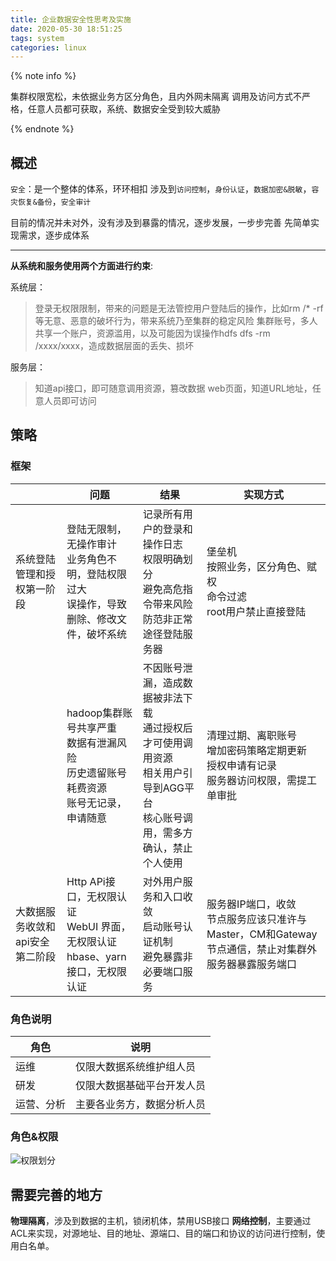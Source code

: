 ```yaml
---
title: 企业数据安全性思考及实施
date: 2020-05-30 18:51:25
tags: system
categories: linux
---
```


{% note info %}

集群权限宽松，未依据业务方区分角色，且内外网未隔离 
调用及访问方式不严格，任意人员都可获取，系统、数据安全受到较大威胁

{% endnote %}

<!-- more -->

## 概述
`安全`：是一个整体的体系，环环相扣
涉及到`访问控制`，`身份认证`，`数据加密&脱敏`，`容灾恢复&备份`，`安全审计`

目前的情况并未对外，没有涉及到暴露的情况，逐步发展，一步步完善
先简单实现需求，逐步成体系

------

**从系统和服务使用两个方面进行约束**:

系统层：
>登录无权限限制，带来的问题是无法管控用户登陆后的操作，比如rm /* -rf 等无意、恶意的破坏行为，带来系统乃至集群的稳定风险
集群账号，多人共享一个账户，资源滥用，以及可能因为误操作hdfs dfs -rm /xxxx/xxxx，造成数据层面的丢失、损坏

服务层：
>知道api接口，即可随意调用资源，篡改数据
web页面，知道URL地址，任意人员即可访问

## 策略

### 框架
||问题|结果|实现方式|
|---|---|---|---|
|系统登陆管理和授权第一阶段|登陆无限制，无操作审计<br>业务角色不明，登陆权限过大<br>误操作，导致删除、修改文件，破坏系统|记录所有用户的登录和操作日志<br>权限明确划分<br>避免高危指令带来风险<br>防范非正常途径登陆服务器|堡垒机<br>按照业务，区分角色、赋权<br>命令过滤<br>root用户禁止直接登陆
||hadoop集群账号共享严重<br>数据有泄漏风险<br>历史遗留账号耗费资源<br>账号无记录，申请随意 |不因账号泄漏，造成数据被非法下载<br>通过授权后才可使用调用资源<br>相关用户引导到AGG平台<br>	核心账号调用，需多方确认，禁止个人使用 |清理过期、离职账号<br>增加密码策略定期更新<br>授权申请有记录<br>服务器访问权限，需提工单审批 |
|大数据服务收敛和api安全第二阶段|Http APi接口，无权限认证<br>WebUI 界面，无权限认证<br>hbase、yarn接口，无权限认证  |对外用户服务和入口收敛<br>启动账号认证机制<br>避免暴露非必要端口服务  |服务器IP端口，收敛<br>节点服务应该只准许与Master，CM和Gateway节点通信，禁止对集群外服务器暴露服务端口  |

### 角色说明

|角色|	说明 |
|---|---|
|运维|	仅限大数据系统维护组人员|
|研发|	仅限大数据基础平台开发人员|
|运营、分析	|主要各业务方，数据分析人员|

### 角色&权限

![权限划分](privilege.png)


## 需要完善的地方

**物理隔离**，涉及到数据的主机，锁闭机体，禁用USB接口
**网络控制**，主要通过 ACL来实现，对源地址、目的地址、源端口、目的端口和协议的访问进行控制，使用白名单。